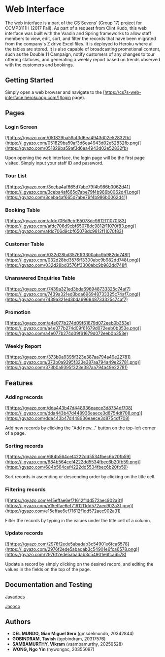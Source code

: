 # Web Interface

The web interface is a part of the CS Sevens' (Group 17) project for COMP3111H (2017 Fall). As part of a request from Clint Kudo, this web interface was built with the Vaadin and Spring frameworks to allow staff members to view, edit, sort, and filter the records that have been migrated from the company's Z drive Excel files. It is deployed to Heroku where all the tables are stored. It is also capable of broadcasting promotional content, such as the Double 11 Campaign, notify customers of any changes to tour offering statuses, and generating a weekly report based on trends observed with the customers and bookings.

## Getting Started

Simply open a web browser and navigate to the [https://cs7s-web-interface.herokuapp.com/](login page).

## Pages

### Login Screen

[![https://gyazo.com/051829ba59af3d6ea4943d02e52832fb](https://i.gyazo.com/051829ba59af3d6ea4943d02e52832fb.png)](https://gyazo.com/051829ba59af3d6ea4943d02e52832fb)

Upon opening the web interface, the login page will be the first page visited. Simply input your staff ID and password.

### Tour List

[![https://gyazo.com/3ceba4af665d7abe79f4b986b0062d41](https://i.gyazo.com/3ceba4af665d7abe79f4b986b0062d41.png)](https://gyazo.com/3ceba4af665d7abe79f4b986b0062d41)

### Booking Table

[![https://gyazo.com/afdc706d9cbf65078dc9812f11070f83](https://i.gyazo.com/afdc706d9cbf65078dc9812f11070f83.png)](https://gyazo.com/afdc706d9cbf65078dc9812f11070f83)

### Customer Table

[![https://gyazo.com/032d28bd3576ff3300abc9b982dd748f](https://i.gyazo.com/032d28bd3576ff3300abc9b982dd748f.png)](https://gyazo.com/032d28bd3576ff3300abc9b982dd748f)

### Unanswered Enquiries Table

[![https://gyazo.com/7439a321ed3bda696948733325c74af7](https://i.gyazo.com/7439a321ed3bda696948733325c74af7.png)](https://gyazo.com/7439a321ed3bda696948733325c74af7)

### Promotion

[![https://gyazo.com/a4e077b274d09f61679d072eeb0b353e](https://i.gyazo.com/a4e077b274d09f61679d072eeb0b353e.png)](https://gyazo.com/a4e077b274d09f61679d072eeb0b353e)

### Weekly Report

[![https://gyazo.com/373b0a9395f323e387aa794a49e22781](https://i.gyazo.com/373b0a9395f323e387aa794a49e22781.png)](https://gyazo.com/373b0a9395f323e387aa794a49e22781)

## Features

### Adding records

[![https://gyazo.com/dda443b47d448936eaece3d8754df708](https://i.gyazo.com/dda443b47d448936eaece3d8754df708.png)](https://gyazo.com/dda443b47d448936eaece3d8754df708)

Add new records by clicking the "Add new..." button on the top-left corner of a page.

### Sorting records

[![https://gyazo.com/684b564cef4222dd5534fbec6b20fb59](https://i.gyazo.com/684b564cef4222dd5534fbec6b20fb59.png)](https://gyazo.com/684b564cef4222dd5534fbec6b20fb59)

Sort records in ascending or descending order by clicking on the title cell.

### Filtering records

[![https://gyazo.com/e15effae6ef71612f1dd572aec902a31](https://i.gyazo.com/e15effae6ef71612f1dd572aec902a31.png)](https://gyazo.com/e15effae6ef71612f1dd572aec902a31)

Filter the records by typing in the values under the title cell of a column.

### Update records

[![https://gyazo.com/2976f2ede5abadab3c54901e6fca6578](https://i.gyazo.com/2976f2ede5abadab3c54901e6fca6578.png)](https://gyazo.com/2976f2ede5abadab3c54901e6fca6578)

Update a record by simply clicking on the desired record, and editing the values in the fields on the top of the page.

## Documentation and Testing
[Javadocs](https://drive.google.com/open?id=1bKbc6LdWGSOYmMq6Nsq8RhE5nXm-t-ij)  

[Jacoco](https://drive.google.com/open?id=1hH8cq10lxVodV_YAAjlmEn9TDMQM_Gry)

## Authors

* **DEL MUNDO, Gian Miguel Sero** (gmsdelmundo, 20342844)
* **GOBINDRAM, Tavish** (tgobindram, 20317576)
* **SAMBAMURTHY, Vikram** (vsambamurthy, 20259528)
* **WONG, Ngo Yin** (nywongac, 20355097)